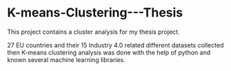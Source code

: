 # K-means-Clustering---Thesis

This project contains a cluster analysis for my thesis project.

27 EU countries and their 15 Industry 4.0 related different datasets collected then 
K-means clustering analysis was done with the help of python and known several machine learning libraries.

